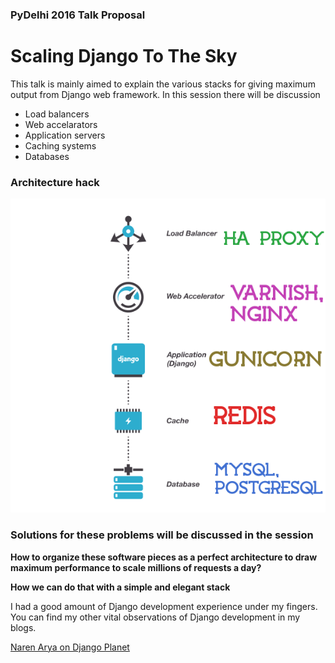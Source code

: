 ### PyDelhi 2016 Talk Proposal

# Scaling Django To The Sky

This talk is mainly aimed to explain the various stacks for giving maximum output from Django web framework. In this session there will be discussion

* Load balancers
* Web accelarators
* Application servers
* Caching systems
* Databases

### Architecture hack

<img src="django_sky1.png" />

### Solutions for these problems will be discussed in the session

<b>How to organize these software pieces as a perfect architecture to draw maximum performance to scale millions of requests a day?</b>

<b>How we can do that with a simple and elegant stack</b>

I had a good amount of Django development experience under my fingers. You can find my other vital observations of Django development in my blogs.

<a href="http://django-planet.com/authors/388/naren-arya/" target="_blank"> Naren Arya on Django Planet</a>

